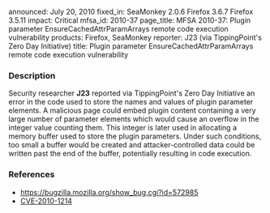 announced: July 20, 2010
fixed_in: SeaMonkey 2.0.6
          Firefox 3.6.7
          Firefox 3.5.11
impact: Critical
mfsa_id: 2010-37
page_title: MFSA 2010-37: Plugin parameter EnsureCachedAttrParamArrays remote code execution vulnerability
products: Firefox, SeaMonkey
reporter: J23 (via TippingPoint's Zero Day Initiative)
title: Plugin parameter EnsureCachedAttrParamArrays remote code execution vulnerability

<h3>Description</h3>

<p>Security researcher <strong>J23</strong> reported via
TippingPoint's Zero Day Initiative an error in the code used to store
the names and values of plugin parameter elements.  A malicious page
could embed plugin content containing a very large number of parameter
elements which would cause an overflow in the integer value counting
them.  This integer is later used in allocating a memory buffer used
to store the plugin parameters.  Under such conditions, too small a
buffer would be created and attacker-controlled data could be written
past the end of the buffer, potentially resulting in code
execution.</p>

<h3>References</h3>

<ul>
  <li><a href="https://bugzilla.mozilla.org/show_bug.cgi?id=572985">https://bugzilla.mozilla.org/show_bug.cgi?id=572985</a></li>
  <li><a class="ex-ref" href="http://cve.mitre.org/cgi-bin/cvename.cgi?name=CVE-2010-1214">CVE-2010-1214</a></li>
</ul>





